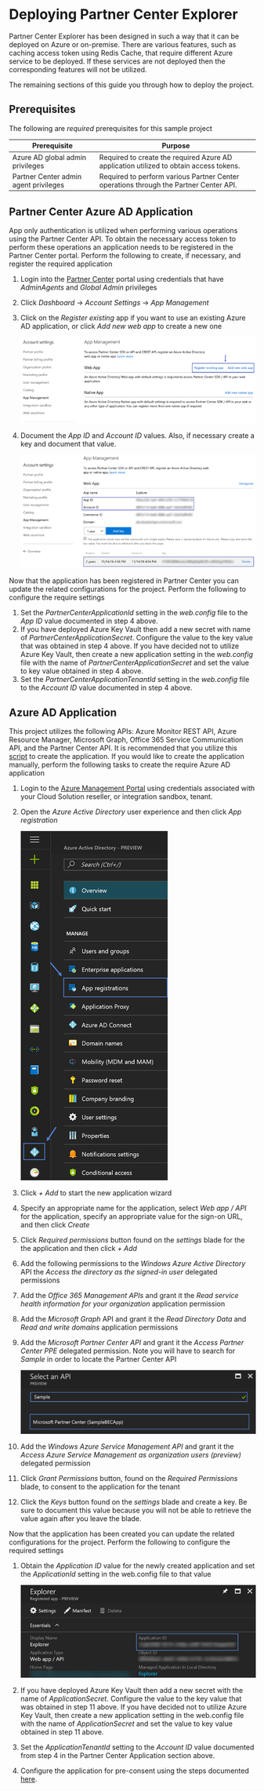 # Deploying Partner Center Explorer
Partner Center Explorer has been designed in such a way that it can be deployed on Azure or on-premise. There are various features, such as caching access token
using Redis Cache, that require different Azure service to be deployed. If these
services are not deployed then the corresponding features will not be utilized.

The remaining sections of this guide you through how to deploy the project.   

## Prerequisites 
The following are _required_ prerequisites for this sample project

| Prerequisite                            | Purpose                                                                                                           |
|-----------------------------------------|-------------------------------------------------------------------------------------------------------------------|
|  Azure AD global admin privileges       | Required to create the required Azure AD application utilized to obtain access tokens.                            |
|  Partner Center admin agent privileges  | Required to perform various Partner Center operations through the Partner Center API.                             |

## Partner Center Azure AD Application
App only authentication is utilized when performing various operations using the 
Partner Center API. To obtain the necessary access token to perform these operations an application needs to be registered in the Partner Center portal. Perform the following to create, if necessary, and register the required 
application

1. Login into the [Partner Center](https://partnercenter.microsoft.com) portal using credentials that have _AdminAgents_ and _Global Admin_ privileges
2. Click _Dashboard_ -> _Account Settings_ -> _App Management_ 
3. Click on the _Register existing_ app if you want to use an existing Azure AD application, or click _Add new web app_ to create a new one

    ![Partner Center App](Images/appmgmt01.png)

4. Document the _App ID_ and _Account ID_ values. Also, if necessary create a key and document that value. 

    ![Partner Center App](Images/appmgmt02.png)

Now that the application has been registered in Partner Center you can update the related configurations for the project. Perform the following to configure the
require settings 

1. Set the _PartnerCenterApplicationId_ setting in the _web.config_ file to the _App ID_ value documented in step 4 above. 
2. If you have deployed Azure Key Vault then add a new secret with name of _PartnerCenterApplicationSecret_. Configure the value to the key value that was obtained in step 4 above. If you have decided not to utilize Azure Key Vault, then create a new application setting in the _web.config_ file with the name of _PartnerCenterApplicationSecret_ and set the value to key value obtained in step 4 above.
3. Set the _PartnerCenterApplicationTenantId_ setting in the _web.config_ file to the _Account ID_ value documented in step 4 above.

## Azure AD Application
This project utilizes the following APIs: Azure Monitor REST API, Azure Resource Manager, Microsoft Graph, 
Office 365 Service Communication API, and the Partner Center API. It is recommended that you utilize this [script](https://raw.githubusercontent.com/Microsoft/Partner-Center-Explorer/master/scripts/Create-AzureADApplication.ps1) to create the application. If you would like to create the application manually, perform the following tasks to create the require Azure AD application

1. Login to the [Azure Management Portal](https://portal.azure.com) using credentials associated with your Cloud Solution reseller, or integration sandbox, tenant. 
2. Open the _Azure Active Directory_ user experience and then click _App registration_

    ![New Azure AD Application](Images/aad01.png)

3. Click _+ Add_ to start the new application wizard
4. Specify an appropriate name for the application, select _Web app / API_ for the application, specify an appropriate value for the sign-on URL, and then click _Create_
5. Click _Required permissions_ button found on the _settings_ blade for the the application and then click _+ Add_
6. Add the following permissions to the _Windows Azure Active Directory_ API the _Access the directory as the signed-in user_ delegated permissions
7. Add the _Office 365 Management APIs_ and grant it the _Read service health information for your organization_ application permission
8. Add the _Microsoft Graph_ API and grant it the _Read Directory Data_ and _Read and write domains_ application permissions
9. Add the _Microsoft Partner Center API_ and grant it the _Access Partner Center PPE_ delegated permission. Note you will have to search for _Sample_ in order to locate the Partner Center API

    ![Partner Center API](Images/aad02.png)

10. Add the _Windows Azure Service Management API_ and grant it the _Access Azure Service Management as organization users (preview)_ delegated permission
11. Click _Grant Permissions_ button, found on the _Required Permissions_ blade, to consent to the application for the tenant 
12. Click the _Keys_ button found on the _settings_ blade and create a key. Be sure to document this value because you will not be able to retrieve the value again after you leave the blade.

Now that the application has been created you can update the related configurations
for the project. Perform the following to configure the required settings

1. Obtain the _Application ID_ value for the newly created application and set the _ApplicationId_ setting in the web.config file to that value 

    ![Application ID Value](Images/aad04.png)

2. If you have deployed Azure Key Vault then add a new secret with the name of _ApplicationSecret_. Configure the value to the key value that was obtained in step 11 above. If you have decided not to utilize Azure Key Vault, then create a
new application setting in the web.config file with the name of _ApplicationSecret_ and set the value to key value obtained in step 11 above.
3. Set the _ApplicationTenantId_ setting to the _Account ID_ value documented from step 4 in the Partner Center Application section above.
4. Configure the application for pre-consent using the steps documented [here](Preconsent.md).